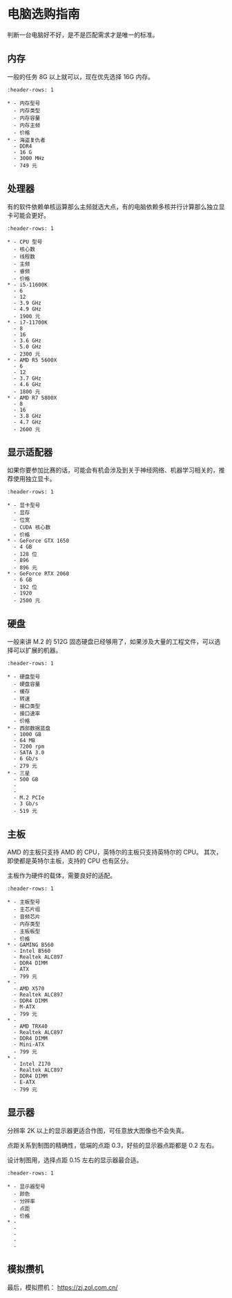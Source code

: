 # 电脑选购指南

判断一台电脑好不好，是不是匹配需求才是唯一的标准。

## 内存

一般的任务 8G 以上就可以，现在优先选择 16G 内存。

```{list-table}
:header-rows: 1

* - 内存型号
  - 内存类型
  - 内存容量
  - 内存主频
  - 价格
* - 海盗复仇者
  - DDR4
  - 16 G
  - 3000 MHz
  - 749 元
```

## 处理器

有的软件依赖单核运算那么主频就选大点，有的电脑依赖多核并行计算那么独立显卡可能会更好。

```{list-table}
:header-rows: 1

* - CPU 型号
  - 核心数
  - 线程数
  - 主频
  - 睿频
  - 价格
* - i5-11600K
  - 6
  - 12
  - 3.9 GHz
  - 4.9 GHz
  - 1900 元
* - i7-11700K
  - 8
  - 16
  - 3.6 GHz
  - 5.0 GHz
  - 2300 元
* - AMD R5 5600X
  - 6
  - 12
  - 3.7 GHz
  - 4.6 GHz
  - 1800 元
* - AMD R7 5800X
  - 8
  - 16
  - 3.8 GHz
  - 4.7 GHz
  - 2600 元
```

## 显示适配器

如果你要参加比赛的话，可能会有机会涉及到关于神经网络、机器学习相关的，推荐使用独立显卡。

```{list-table}
:header-rows: 1

* - 显卡型号
  - 显存
  - 位宽
  - CUDA 核心数
  - 价格
* - GeForce GTX 1650
  - 4 GB
  - 128 位
  - 896
  - 896 元
* - GeForce RTX 2060
  - 6 GB
  - 192 位
  - 1920
  - 2500 元
```

## 硬盘

一般来讲 M.2 的 512G 固态硬盘已经够用了，如果涉及大量的工程文件，可以选择可以扩展的机器。

```{list-table}
:header-rows: 1

* - 硬盘型号
  - 硬盘容量
  - 缓存
  - 转速
  - 接口类型
  - 接口速率
  - 价格
* - 西部数据蓝盘
  - 1000 GB
  - 64 MB
  - 7200 rpm
  - SATA 3.0
  - 6 Gb/s
  - 279 元
* - 三星
  - 500 GB
  -
  -
  - M.2 PCIe
  - 3 Gb/s
  - 519 元
```

## 主板

AMD 的主板只支持 AMD 的 CPU，英特尔的主板只支持英特尔的 CPU。
其次，即使都是英特尔主板，支持的 CPU 也有区分。

主板作为硬件的载体，需要良好的适配。

```{list-table}
:header-rows: 1

* - 主板型号
  - 主芯片组
  - 音频芯片
  - 内存类型
  - 主板板型
  - 价格
* - GAMING B560
  - Intel B560
  - Realtek ALC897
  - DDR4 DIMM
  - ATX
  - 799 元
* -
  - AMD X570
  - Realtek ALC897
  - DDR4 DIMM
  - M-ATX
  - 799 元
* -
  - AMD TRX40
  - Realtek ALC897
  - DDR4 DIMM
  - Mini-ATX
  - 799 元
* -
  - Intel Z170
  - Realtek ALC897
  - DDR4 DIMM
  - E-ATX
  - 799 元
```

## 显示器

分辨率 2K 以上的显示器更适合作图，可任意放大图像也不会失真。

点距关系到制图的精确性，低端的点距 0.3，好些的显示器点距都是 0.2 左右。

设计制图用，选择点距 0.15 左右的显示器最合适。

```{list-table}
:header-rows: 1

* - 显示器型号
  - 颜色
  - 分辨率
  - 点距
  - 价格
* -
  -
  -
  -
  -
```

## 模拟攒机

最后，模拟攒机： <https://zj.zol.com.cn/>
